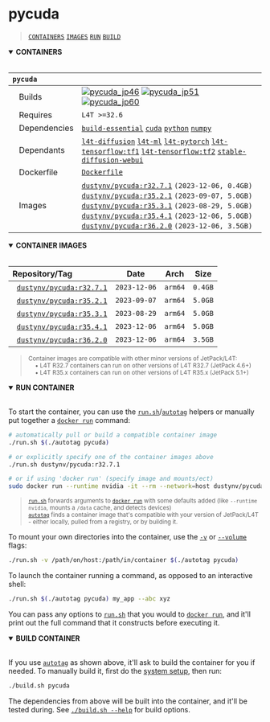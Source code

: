 # pycuda

> [`CONTAINERS`](#user-content-containers) [`IMAGES`](#user-content-images) [`RUN`](#user-content-run) [`BUILD`](#user-content-build)

<details open>
<summary><b><a id="containers">CONTAINERS</a></b></summary>
<br>

| **`pycuda`** | |
| :-- | :-- |
| &nbsp;&nbsp;&nbsp;Builds | [![`pycuda_jp46`](https://img.shields.io/github/actions/workflow/status/dusty-nv/jetson-containers/pycuda_jp46.yml?label=pycuda:jp46)](https://github.com/dusty-nv/jetson-containers/actions/workflows/pycuda_jp46.yml) [![`pycuda_jp51`](https://img.shields.io/github/actions/workflow/status/dusty-nv/jetson-containers/pycuda_jp51.yml?label=pycuda:jp51)](https://github.com/dusty-nv/jetson-containers/actions/workflows/pycuda_jp51.yml) [![`pycuda_jp60`](https://img.shields.io/github/actions/workflow/status/dusty-nv/jetson-containers/pycuda_jp60.yml?label=pycuda:jp60)](https://github.com/dusty-nv/jetson-containers/actions/workflows/pycuda_jp60.yml) |
| &nbsp;&nbsp;&nbsp;Requires | `L4T >=32.6` |
| &nbsp;&nbsp;&nbsp;Dependencies | [`build-essential`](/packages/build-essential) [`cuda`](/packages/cuda/cuda) [`python`](/packages/python) [`numpy`](/packages/numpy) |
| &nbsp;&nbsp;&nbsp;Dependants | [`l4t-diffusion`](/packages/l4t/l4t-diffusion) [`l4t-ml`](/packages/l4t/l4t-ml) [`l4t-pytorch`](/packages/l4t/l4t-pytorch) [`l4t-tensorflow:tf1`](/packages/l4t/l4t-tensorflow) [`l4t-tensorflow:tf2`](/packages/l4t/l4t-tensorflow) [`stable-diffusion-webui`](/packages/diffusion/stable-diffusion-webui) |
| &nbsp;&nbsp;&nbsp;Dockerfile | [`Dockerfile`](Dockerfile) |
| &nbsp;&nbsp;&nbsp;Images | [`dustynv/pycuda:r32.7.1`](https://hub.docker.com/r/dustynv/pycuda/tags) `(2023-12-06, 0.4GB)`<br>[`dustynv/pycuda:r35.2.1`](https://hub.docker.com/r/dustynv/pycuda/tags) `(2023-09-07, 5.0GB)`<br>[`dustynv/pycuda:r35.3.1`](https://hub.docker.com/r/dustynv/pycuda/tags) `(2023-08-29, 5.0GB)`<br>[`dustynv/pycuda:r35.4.1`](https://hub.docker.com/r/dustynv/pycuda/tags) `(2023-12-06, 5.0GB)`<br>[`dustynv/pycuda:r36.2.0`](https://hub.docker.com/r/dustynv/pycuda/tags) `(2023-12-06, 3.5GB)` |

</details>

<details open>
<summary><b><a id="images">CONTAINER IMAGES</a></b></summary>
<br>

| Repository/Tag | Date | Arch | Size |
| :-- | :--: | :--: | :--: |
| &nbsp;&nbsp;[`dustynv/pycuda:r32.7.1`](https://hub.docker.com/r/dustynv/pycuda/tags) | `2023-12-06` | `arm64` | `0.4GB` |
| &nbsp;&nbsp;[`dustynv/pycuda:r35.2.1`](https://hub.docker.com/r/dustynv/pycuda/tags) | `2023-09-07` | `arm64` | `5.0GB` |
| &nbsp;&nbsp;[`dustynv/pycuda:r35.3.1`](https://hub.docker.com/r/dustynv/pycuda/tags) | `2023-08-29` | `arm64` | `5.0GB` |
| &nbsp;&nbsp;[`dustynv/pycuda:r35.4.1`](https://hub.docker.com/r/dustynv/pycuda/tags) | `2023-12-06` | `arm64` | `5.0GB` |
| &nbsp;&nbsp;[`dustynv/pycuda:r36.2.0`](https://hub.docker.com/r/dustynv/pycuda/tags) | `2023-12-06` | `arm64` | `3.5GB` |

> <sub>Container images are compatible with other minor versions of JetPack/L4T:</sub><br>
> <sub>&nbsp;&nbsp;&nbsp;&nbsp;• L4T R32.7 containers can run on other versions of L4T R32.7 (JetPack 4.6+)</sub><br>
> <sub>&nbsp;&nbsp;&nbsp;&nbsp;• L4T R35.x containers can run on other versions of L4T R35.x (JetPack 5.1+)</sub><br>
</details>

<details open>
<summary><b><a id="run">RUN CONTAINER</a></b></summary>
<br>

To start the container, you can use the [`run.sh`](/docs/run.md)/[`autotag`](/docs/run.md#autotag) helpers or manually put together a [`docker run`](https://docs.docker.com/engine/reference/commandline/run/) command:
```bash
# automatically pull or build a compatible container image
./run.sh $(./autotag pycuda)

# or explicitly specify one of the container images above
./run.sh dustynv/pycuda:r32.7.1

# or if using 'docker run' (specify image and mounts/ect)
sudo docker run --runtime nvidia -it --rm --network=host dustynv/pycuda:r32.7.1
```
> <sup>[`run.sh`](/docs/run.md) forwards arguments to [`docker run`](https://docs.docker.com/engine/reference/commandline/run/) with some defaults added (like `--runtime nvidia`, mounts a `/data` cache, and detects devices)</sup><br>
> <sup>[`autotag`](/docs/run.md#autotag) finds a container image that's compatible with your version of JetPack/L4T - either locally, pulled from a registry, or by building it.</sup>

To mount your own directories into the container, use the [`-v`](https://docs.docker.com/engine/reference/commandline/run/#volume) or [`--volume`](https://docs.docker.com/engine/reference/commandline/run/#volume) flags:
```bash
./run.sh -v /path/on/host:/path/in/container $(./autotag pycuda)
```
To launch the container running a command, as opposed to an interactive shell:
```bash
./run.sh $(./autotag pycuda) my_app --abc xyz
```
You can pass any options to [`run.sh`](/docs/run.md) that you would to [`docker run`](https://docs.docker.com/engine/reference/commandline/run/), and it'll print out the full command that it constructs before executing it.
</details>
<details open>
<summary><b><a id="build">BUILD CONTAINER</b></summary>
<br>

If you use [`autotag`](/docs/run.md#autotag) as shown above, it'll ask to build the container for you if needed.  To manually build it, first do the [system setup](/docs/setup.md), then run:
```bash
./build.sh pycuda
```
The dependencies from above will be built into the container, and it'll be tested during.  See [`./build.sh --help`](/jetson_containers/build.py) for build options.
</details>
